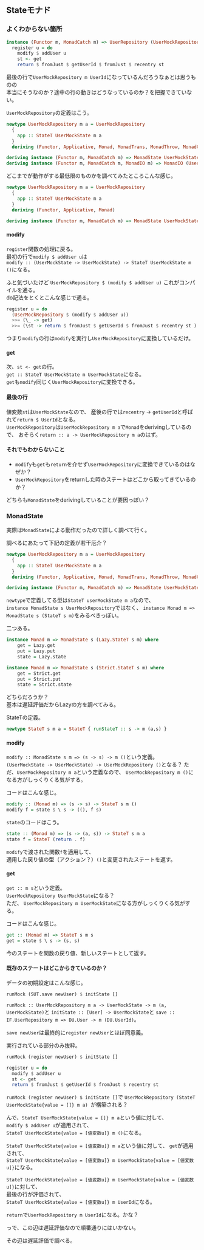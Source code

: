 ## Stateモナド

### よくわからない箇所

```hs
instance (Functor m, MonadCatch m) => UserRepository (UserMockRepository m) where
  register u = do
    modify $ addUser u
    st <- get
    return $ fromJust $ getUserId $ fromJust $ recentry st
```

最後の行で`UserMockRepository m UserId`になっているんだろうなぁとは思うものの  
本当にそうなのか？途中の行の動きはどうなっているのか？を把握できていない。  

`UserMockRepository`の定義はこう。
```hs
newtype UserMockRepository m a = UserMockRepository
  {
    app :: StateT UserMockState m a
  }
  deriving (Functor, Applicative, Monad, MonadTrans, MonadThrow, MonadCatch)

deriving instance (Functor m, MonadCatch m) => MonadState UserMockState (UserMockRepository m)
deriving instance (Functor m, MonadCatch m, MonadIO m) => MonadIO (UserMockRepository m)
```

どこまでが動作がする最低限のものかを調べてみたところこんな感じ。
```hs
newtype UserMockRepository m a = UserMockRepository
  {
    app :: StateT UserMockState m a
  }
  deriving (Functor, Applicative, Monad)

deriving instance (Functor m, MonadCatch m) => MonadState UserMockState (UserMockRepository m)
```

#### modify

`register`関数の処理に戻る。  
最初の行で`modify $ addUser u`は  
`modify :: (UserMockState -> UserMockState) -> StateT UserMockState m ()`になる。  

ふと気づいたけど `UserMockRepository $ (modify $ addUser u)` これがコンパイルを通る。  
do記法をとくとこんな感じで通る。
```hs
register u = do
  (UserMockRepository $ (modify $ addUser u))
  >>= (\_ -> get)
  >>= (\st -> return $ fromJust $ getUserId $ fromJust $ recentry st )
```
つまり`modify`の行は`modify`を実行し`UserMockRepository`に変換しているだけ。

#### get

次、`st <- get`の行。  
`get :: StateT UserMockState m UserMockState`になる。  
`get`も`modify`同じく`UserMockRepository`に変換できる。

#### 最後の行

値変数`st`は`UserMockState`なので、
産後の行では`recentry` -> `getUserId`と呼ばれて`return $ UserId`となる。  
`UserMockRepository`は`UserMockRepository m a`で`Monad`をderivingしているので、
おそらく`return :: a -> UserMockRepository m a`のはず。  

#### それでもわからないこと

- `modify`も`get`も`return`を介せず`UserMockRepository`に変換できているのはなぜか？
- `UserMockRepository`をreturnした時のステートはどこから取ってきているのか？


どちらも`MonadState`をderivingしていることが要因っぽい？

### MonadState

実際は`MonadState`による動作だったので詳しく調べて行く。

調べるにあたって下記の定義が若干厄介？
```hs
newtype UserMockRepository m a = UserMockRepository
  {
    app :: StateT UserMockState m a
  }
  deriving (Functor, Applicative, Monad, MonadTrans, MonadThrow, MonadCatch)

deriving instance (Functor m, MonadCatch m) => MonadState UserMockState (UserMockRepository m)
```

`newtype`で定義してる型は`StateT userMockState m a`なので、  
`instance MonadState s UserMockRepository`ではなく、
`instance Monad m => MonadState s (StateT s m)`をみるべきっぽい。  

二つある。
```hs
instance Monad m => MonadState s (Lazy.StateT s m) where
    get = Lazy.get
    put = Lazy.put
    state = Lazy.state

instance Monad m => MonadState s (Strict.StateT s m) where
    get = Strict.get
    put = Strict.put
    state = Strict.state
```
どちらだろうか？  
基本は遅延評価だからLazyの方を調べてみる。

StateTの定義。  
```hs
newtype StateT s m a = StateT { runStateT :: s -> m (a,s) }
```

#### modify

`modify :: MonadState s m => (s -> s) -> m ()`という定義。  
`(UserMockState -> UserMockState) -> UserMockRepository ()`となる？
ただ、`UserMockRepository m a`という定義なので、 `UserMockRepository m ()`になる方がしっくりくる気がする。  

コードはこんな感じ。
```hs
modify :: (Monad m) => (s -> s) -> StateT s m ()
modify f = state $ \ s -> ((), f s)
```

`state`のコードはこう。
```hs
state :: (Monad m) => (s -> (a, s)) -> StateT s m a
state f = StateT (return . f)
```
`modify`で渡された関数`f`を適用して、  
適用した戻り値の型（アクション？）`()`と変更されたステートを返す。

#### get
`get :: m s`という定義。  
`UserMockRepository UserMockState`になる？  
ただ、 `UserMockRepository m UserMockState`になる方がしっくりくる気がする。


コードはこんな感じ。
```hs
get :: (Monad m) => StateT s m s
get = state $ \ s -> (s, s)
```

今のステートを関数の戻り値、新しいステートとして返す。  

#### 既存のステートはどこからきているのか？

データの初期設定はこんな感じ。
```hs
runMock (SUT.save newUser) $ initState []
```

`runMock :: UserMockRepository m a -> UserMockState -> m (a, UserMockState)`と
`initState :: [User] -> UserMockState`と
`save :: IF.UserRepository m => DU.User -> m (DU.UserId)`。

`save newUser`は最終的に`register newUser`とほぼ同意義。

実行されている部分のみ抜粋。
```hs
runMock (register newUser) $ initState []

register u = do
  modify $ addUser u
  st <- get
  return $ fromJust $ getUserId $ fromJust $ recentry st
```

`runMock (register newUser) $ initState []`で
`UserMockRepository (StateT UserMockState{value = []} m a) `が構築される？  

んで、`StateT UserMockState{value = []} m a`という値に対して、  
`modify $ addUser u`が適用されて、  
`StateT UserMockState{value = [値変数u]} m ()`になる。

`StateT UserMockState{value = [値変数u]} m a`という値に対して、
`get`が適用されて、  
`StateT UserMockState{value = [値変数u]} m UserMockState{value = [値変数u]}`になる。  

`StateT UserMockState{value = [値変数u]} m UserMockState{value = [値変数u]}`に対して、  
最後の行が評価されて、  
`StateT UserMockState{value = [値変数u]} m UserId`になる。  

`return`で`UserMockRepository m UserId`になる。かな？  

っで、この辺は遅延評価なので順番通りにはいかない。  

その辺は遅延評価で調べる。

